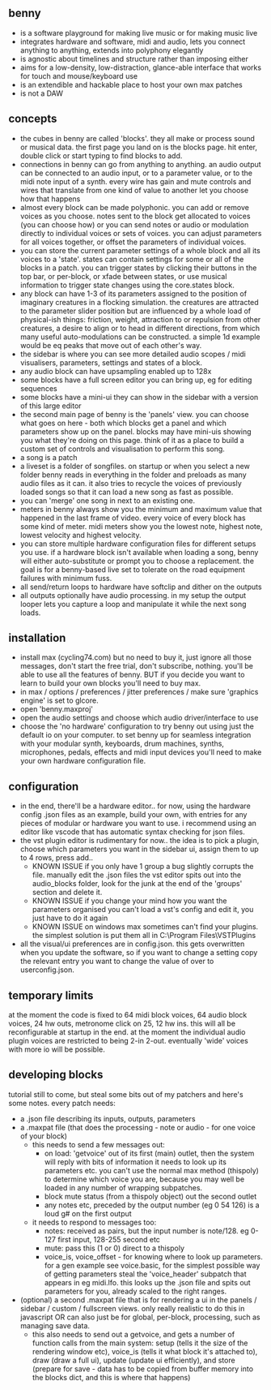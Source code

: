 benny
----------
- is a software playground for making live music or for making music live
- integrates hardware and software, midi and audio, lets you connect anything to anything, extends into polyphony elegantly
- is agnostic about timelines and structure rather than imposing either
- aims for a low-density, low-distraction, glance-able interface that works for touch and mouse/keyboard use
- is an extendible and hackable place to host your own max patches
- is not a DAW

concepts
--------
- the cubes in benny are called 'blocks'. they all make or process sound or musical data. the first page you land on is the blocks page. hit enter, double click or start typing to find blocks to add.
- connections in benny can go from anything to anything. an audio output can be connected to an audio input, or to a parameter value, or to the midi note input of a synth. every wire has gain and mute controls and wires that translate from one kind of value to another let you choose how that happens
- almost every block can be made polyphonic. you can add or remove voices as you choose. notes sent to the block get allocated to voices (you can choose how) or you can send notes or audio or modulation directly to individual voices or sets of voices. you can adjust parameters for all voices together, or offset the parameters of individual voices.
- you can store the current parameter settings of a whole block and all its voices to a 'state'. states can contain settings for some or all of the blocks in a patch. you can trigger states by clicking their buttons in the top bar, or per-block, or xfade between states, or use musical information to trigger state changes using the core.states block.
- any block can have 1-3 of its parameters assigned to the position of imaginary creatures in a flocking simulation. the creatures are attracted to the parameter slider position but are influenced by a whole load of physical-ish things: friction, weight, attraction to or repulsion from other creatures, a desire to align or to head in different directions, from which many useful auto-modulations can be constructed. a simple 1d example would be eq peaks that move out of each other's way.
- the sidebar is where you can see more detailed audio scopes / midi visualisers, parameters, settings and states of a block.
- any audio block can have upsampling enabled up to 128x
- some blocks have a full screen editor you can bring up, eg for editing sequences
- some blocks have a mini-ui they can show in the sidebar with a version of this large editor
- the second main page of benny is the 'panels' view. you can choose what goes on here - both which blocks get a panel and which parameters show up on the panel. blocks may have mini-uis showing you what they're doing on this page. think of it as a place to build a custom set of controls and visualisation to perform this song.
- a song is a patch
- a liveset is a folder of songfiles. on startup or when you select a new folder benny reads in everything in the folder and preloads as many audio files as it can. it also tries to recycle the voices of previously loaded songs so that it can load a new song as fast as possible.
- you can 'merge' one song in next to an existing one.
- meters in benny always show you the minimum and maximum value that happened in the last frame of video. every voice of every block has some kind of meter. midi meters show you the lowest note, highest note, lowest velocity and highest velocity.
- you can store multiple hardware configuration files for different setups you use. if a hardware block isn't available when loading a song, benny will either auto-substitute or prompt you to choose a replacement. the goal is for a benny-based live set to tolerate on the road equipment failures with minimum fuss.
- all send/return loops to hardware have softclip and dither on the outputs
- all outputs optionally have audio processing. in my setup the output looper lets you capture a loop and manipulate it while the next song loads.

installation
------------
- install max (cycling74.com) but no need to buy it, just ignore all those messages, don't start the free trial, don't subscribe, nothing. you'll be able to use all the features of benny. BUT if you decide you want to learn to build your own blocks you'll need to buy max.
- in max / options / preferences / jitter preferences / make sure 'graphics engine' is set to glcore.
- open 'benny.maxproj'
- open the audio settings and choose which audio driver/interface to use
- choose the 'no hardware' configuration to try benny out using just the default io on your computer. to set benny up for seamless integration with your modular synth, keyboards, drum machines, synths, microphones, pedals, effects and midi input devices you'll need to make your own hardware configuration file.

configuration
-------------
- in the end, there'll be a hardware editor.. for now, using the hardware config .json files as an example, build your own, with entries for any pieces of modular or hardware you want to use. i recommend using an editor like vscode that has automatic syntax checking for json files.
- the vst plugin editor is rudimentary for now.. the idea is to pick a plugin, choose which parameters you want in the sidebar ui, assign them to up to 4 rows, press add..
    - KNOWN ISSUE if you only have 1 group a bug slightly corrupts the file. manually edit the .json files the vst editor spits out into the audio_blocks folder, look for the junk at the end of the 'groups' section and delete it.
    - KNOWN ISSUE if you change your mind how you want the parameters organised you can't load a vst's config and edit it, you just have to do it again 
    - KNOWN ISSUE on windows max sometimes can't find your plugins. the simplest solution is put them all in C:\Program Files\VSTPlugins
- all the visual/ui preferences are in config.json. this gets overwritten when you update the software, so if you want to change a setting copy the relevant entry you want to change the value of over to userconfig.json.
   
temporary limits
----------------
at the moment the code is fixed to 64 midi block voices, 64 audio block voices, 24 hw outs, metronome click on 25, 12 hw ins. this will all be reconfigurable at startup in the end.
at the moment the individual audio plugin voices are restricted to being 2-in 2-out. eventually 'wide' voices with more io will be possible.

developing blocks
-----------------
tutorial still to come, but steal some bits out of my patchers and here's some notes. 
every patch needs:
- a .json file describing its inputs, outputs, parameters
- a .maxpat file (that does the processing - note or audio - for one voice of your block)
    - this needs to send a few messages out:
        - on load: 'getvoice' out of its first (main) outlet, then the system will reply with bits of information it needs to look up its parameters etc. you can't use the normal max method (thispoly) to determine which voice you are, because you may well be loaded in any number of wrapping subpatches.
        - block mute status (from a thispoly object) out the second outlet
        - any notes etc, preceded by the output number (eg 0 54 126) is a loud g# on the first output
    - it needs to respond to messages too:
        - notes: received as pairs, but the input number is note/128. eg 0-127 first input, 128-255 second etc
        - mute: pass this (1 or 0) direct to a thispoly
        - voice_is, voice_offset - for knowing where to look up parameters. for a gen example see voice.basic, for the simplest possible way of getting parameters steal the 'voice_header' subpatch that appears in eg midi.lfo. this looks up the .json file and spits out parameters for you, already scaled to the right ranges.
- (optional) a second .maxpat file that is for rendering a ui in the panels / sidebar / custom / fullscreen views. only really realistic to do this in javascript OR can also just be for global, per-block, processing, such as managing save data.
  - this also needs to send out a getvoice, and gets a number of function calls from the main system: setup (tells it the size of the rendering window etc), voice_is (tells it what block it's attached to), draw (draw a full ui), update (update ui efficiently), and store (prepare for save - data has to be copied from buffer memory into the blocks dict, and this is where that happens)
